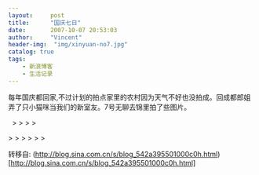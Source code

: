 ```yaml
---
layout:     post
title:      "国庆七日"
date:       2007-10-07 20:53:03
author:     "Vincent"
header-img:  "img/xinyuan-no7.jpg"
catalog: true
tags:
    - 新浪博客
    - 生活记录
---
```


每年国庆都回家,不过计划的拍点家里的农村因为天气不好也没拍成。回成都郎姐弄了只小猫咪当我们的新室友。7号无聊去锦里拍了些图片。



 
<img>&gt;
<img>&gt;
<img>&gt;
<img>&gt;

<img>&gt;
<img>&gt;
<img>&gt;
<img>&gt;
<img>&gt;
<img>&gt;





转移自: (http://blog.sina.com.cn/s/blog_542a395501000c0h.html)[http://blog.sina.com.cn/s/blog_542a395501000c0h.html]